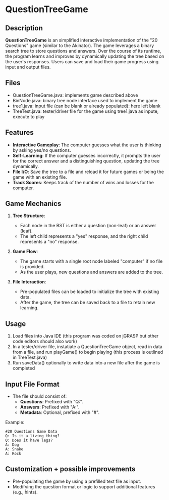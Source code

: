 # QuestionTreeGame

## Description
**QuestionTreeGame** is an simplified interactive implementation of the "20 Questions" game (similar to the Akinator). The game leverages a binary search tree to store questions and answers. Over the course of its runtime, the program learns and improves by dynamically updating the tree based on the user's responses. Users can save and load their game progress using input and output files.

## Files
- QuestionTreeGame.java: implements game described above
- BinNode.java: binary tree node interface used to implement the game
- tree1.java: input file (can be blank or already populated): here left blank
- TreeTest.java: tester/driver file for the game using tree1.java as inpute, execute to play

## Features
- **Interactive Gameplay**: The computer guesses what the user is thinking by asking yes/no questions.
- **Self-Learning**: If the computer guesses incorrectly, it prompts the user for the correct answer and a distinguishing question, updating the tree dynamically.
- **File I/O**: Save the tree to a file and reload it for future games or being the game with an existing file.
- **Track Scores**: Keeps track of the number of wins and losses for the computer.


## Game Mechanics
1. **Tree Structure**:
   - Each node in the BST is either a question (non-leaf) or an answer (leaf).
   - The left child represents a "yes" response, and the right child represents a "no" response.

2. **Game Flow**:
   - The game starts with a single root node labeled "computer" if no file is provided.
   - As the user plays, new questions and answers are added to the tree.

3. **File Interaction**:
   - Pre-populated files can be loaded to initialize the tree with existing data.
   - After the game, the tree can be saved back to a file to retain new learning.

## Usage
1. Load files into Java IDE (this program was coded on jGRASP but other code editors should also work)
2. In a tester/driver file, instatiate a QuestionTreeGame object, read in data from a file, and run playGame() to begin playing (this process is outlined in TreeTest.java)
3. Run saveData() optionally to write data into a new file after the game is completed

## Input File Format
- The file should consist of:
  - **Questions**: Prefixed with "Q:".
  - **Answers**: Prefixed with "A:".
  - **Metadata**: Optional, prefixed with "#".

Example:
```
#20 Questions Game Data
Q: Is it a living thing?
Q: Does it have legs?
A: Dog
A: Snake
A: Rock
```

## Customization + possible improvements
- Pre-populating the game by using a prefilled text file as input.
- Modifying the question format or logic to support additional features (e.g., hints).
